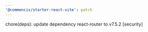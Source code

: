 ```yaml
---
'@commencis/starter-react-vite': patch
---
```


chore(deps): update dependency react-router to v7.5.2 [security]
